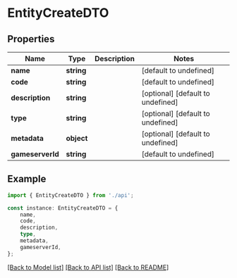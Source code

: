 # EntityCreateDTO


## Properties

Name | Type | Description | Notes
------------ | ------------- | ------------- | -------------
**name** | **string** |  | [default to undefined]
**code** | **string** |  | [default to undefined]
**description** | **string** |  | [optional] [default to undefined]
**type** | **string** |  | [optional] [default to undefined]
**metadata** | **object** |  | [optional] [default to undefined]
**gameserverId** | **string** |  | [default to undefined]

## Example

```typescript
import { EntityCreateDTO } from './api';

const instance: EntityCreateDTO = {
    name,
    code,
    description,
    type,
    metadata,
    gameserverId,
};
```

[[Back to Model list]](../README.md#documentation-for-models) [[Back to API list]](../README.md#documentation-for-api-endpoints) [[Back to README]](../README.md)
